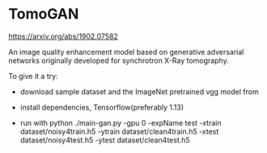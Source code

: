 # TomoGAN

https://arxiv.org/abs/1902.07582

An image quality enhancement model based on generative adversarial networks originally developed for synchrotron X-Ray tomography.

To give it a try:

* download sample dataset and the ImageNet pretrained vgg model from 

* install dependencies, Tensorflow(preferably 1.13)

* run with python ./main-gan.py -gpu 0 -expName test -xtrain dataset/noisy4train.h5 -ytrain dataset/clean4train.h5 -xtest dataset/noisy4test.h5 -ytest dataset/clean4test.h5

